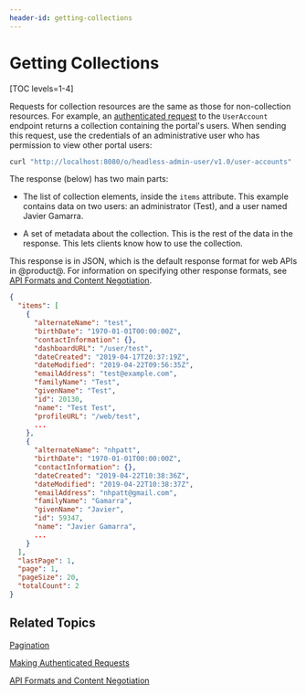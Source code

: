 ```yaml
---
header-id: getting-collections
---
```


# Getting Collections

[TOC levels=1-4]

Requests for collection resources are the same as those for non-collection 
resources. For example, an 
[authenticated request](/docs/7-2/frameworks/-/knowledge_base/f/making-authenticated-requests) 
to the `UserAccount` endpoint returns a collection containing the portal's 
users. When sending this request, use the credentials of an administrative user 
who has permission to view other portal users: 

```bash
curl "http://localhost:8080/o/headless-admin-user/v1.0/user-accounts"  -u 'test@example.com:test'
```

The response (below) has two main parts: 

-   The list of collection elements, inside the `items` attribute. This example 
    contains data on two users: an administrator (Test), and a user named Javier 
    Gamarra. 

-   A set of metadata about the collection. This is the rest of the data in the 
    response. This lets clients know how to use the collection. 

This response is in JSON, which is the default response format for web APIs in 
@product@. For information on specifying other response formats, see 
[API Formats and Content Negotiation](/docs/7-2/frameworks/-/knowledge_base/f/api-formats-and-content-negotiation). 

```json
{
  "items": [
    {
      "alternateName": "test",
      "birthDate": "1970-01-01T00:00:00Z",
      "contactInformation": {},
      "dashboardURL": "/user/test",
      "dateCreated": "2019-04-17T20:37:19Z",
      "dateModified": "2019-04-22T09:56:35Z",
      "emailAddress": "test@example.com",
      "familyName": "Test",
      "givenName": "Test",
      "id": 20130,
      "name": "Test Test",
      "profileURL": "/web/test",
      ...
    },
    {
      "alternateName": "nhpatt",
      "birthDate": "1970-01-01T00:00:00Z",
      "contactInformation": {},
      "dateCreated": "2019-04-22T10:38:36Z",
      "dateModified": "2019-04-22T10:38:37Z",
      "emailAddress": "nhpatt@gmail.com",
      "familyName": "Gamarra",
      "givenName": "Javier",
      "id": 59347,
      "name": "Javier Gamarra",
      ...
    }
  ],
  "lastPage": 1,
  "page": 1,
  "pageSize": 20,
  "totalCount": 2
}
```

## Related Topics

[Pagination](/docs/7-2/frameworks/-/knowledge_base/f/pagination)

[Making Authenticated Requests](/docs/7-2/frameworks/-/knowledge_base/f/making-authenticated-requests)

[API Formats and Content Negotiation](/docs/7-2/frameworks/-/knowledge_base/f/api-formats-and-content-negotiation)
